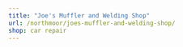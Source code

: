 ```yaml
---
title: "Joe's Muffler and Welding Shop"
url: /northmoor/joes-muffler-and-welding-shop/
shop: car repair
---
```

